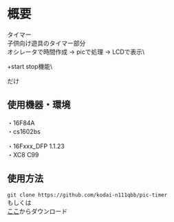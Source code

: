 # 概要
タイマー\
子供向け遊具のタイマー部分\
オシレータで時間作成 -> picで処理 -> LCDで表示\

+start stop機能\

だけ

## 使用機器・環境
・16F84A\
・cs1602bs

・16Fxxx_DFP 1.1.23\
・XC8 C99

## 使用方法
`git clone https://github.com/kodai-n111qbb/pic-timer`\
もしくは\
[ここ](https://github.com/kodai-n11qbb/pic-timer/archive/refs/heads/main.zip)からダウンロード
